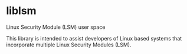 # liblsm
Linux Security Module (LSM) user space

This library is intended to assist developers of Linux based systems
that incorporate multiple Linux Security Modules (LSM). 
